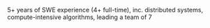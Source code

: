5+ years of SWE experience (4+ full-time), inc. distributed systems, compute-intensive algorithms, leading a team of 7
